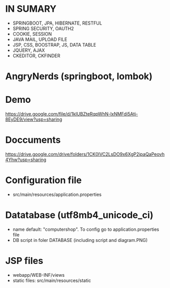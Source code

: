 # IN SUMARY

-   SPRINGBOOT, JPA, HIBERNATE, RESTFUL
-   SPRING SECURITY, OAUTH2 
-   COOKIE, SESSION
-   JAVA MAIL, UPLOAD FILE
-   JSP, CSS, BOOSTRAP, JS, DATA TABLE
-   JQUERY,  AJAX
-   CKEDITOR, CKFINDER


# AngryNerds (springboot, lombok)

# Demo
https://drive.google.com/file/d/1kIUBZteRqpWhN-lxNMFdi5Atj-8EyDE9/view?usp=sharing

# Doccuments
https://drive.google.com/drive/folders/1CK0lVC2LsDO9x6XgP2ipaQaPeovh4Yhw?usp=sharing

# Configuration file
- src/main/resources/application.properties
# Datatabase (utf8mb4_unicode_ci)
- name default: "computershop". To config go to application.properties file
- DB script in foler DATABASE (including script and diagram.PNG)
# JSP files
- webapp/WEB-INF/views
- static files: src/main/resources/static




